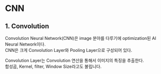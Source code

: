 # CNN   
## 1. Convolution   

Convolution Neural Network(CNN)은 image 분야를 다루기에 optimization된 AI Neural Network이다.   
CNN은 크게 Convolution Layer와 Pooling Layer으로 구성되어 있다.   

Convolution Layer는 Convolution 연산을 통해서 이미지의 특징을 추출한다.   
합성곱, Kernel, filter, Window Size라고도 불립니다.   

